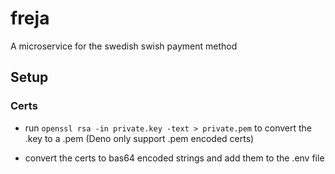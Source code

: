 # freja

A microservice for the swedish swish payment method

## Setup

### Certs

- run `openssl rsa -in private.key -text > private.pem` to convert the .key to a
  .pem (Deno only support .pem encoded certs)

- convert the certs to bas64 encoded strings and add them to the .env file
